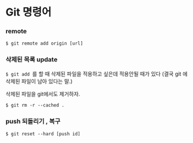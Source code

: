 # Git 명령어

### remote

`$ git remote add origin [url]`

### 삭제된 목록 update

`$ git add `를 할 때 삭제된 파일을 적용하고 싶은데 적용안될 때가 있다 (결국 git 에 삭제된 파일이 남아 있다는 말.)

삭제된 파일을 git에서도 제거하자.

`$ git rm -r --cached . `

### push 되돌리기 , 복구

`$ git reset --hard [push id]`